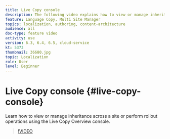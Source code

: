 ```yaml
---
title: Live Copy console
description: The following video explains how to view or manage inheritance across a site or perform rollout operations using the Live Copy Overview console.
feature: Language Copy, Multi Site Manager
topics: localization, authoring, content-architecture
audience: all
doc-type: feature video
activity: use
version: 6.3, 6.4, 6.5, cloud-service
kt: 5373
thumbnail: 36680.jpg
topic: Localization
role: User
level: Beginner
---
```


# Live Copy console {#live-copy-console}

Learn how to view or manage inheritance across a site or perform rollout operations using the Live Copy Overview console.

>[!VIDEO](https://video.tv.adobe.com/v/36680?quality=12&learn=on)
